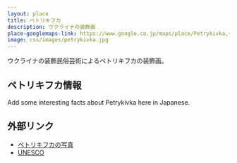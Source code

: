 ```yaml
---
layout: place
title: ペトリキフカ
description: ウクライナの装飾画
place-googlemaps-link: https://www.google.co.jp/maps/place/Petrykivka,+Dnipropetrovsk+Oblast,+Ukraine/@48.7267439,34.631443,13z/data=!3m1!4b1!4m2!3m1!1s0x40d97ea9e9c5fb33:0x811a054a450e6382
image: css/images/petrykivka.jpg
---
```

ウクライナの装飾民俗芸術によるペトリキフカの装飾画。

## ペトリキフカ情報

Add some interesting facts about Petrykivka here in Japanese.

## 外部リンク

* <a href="http://instagram.com/petrykivka">ペトリキフカの写真</a>
* <a href="http://www.unesco.org/culture/ich/RL/00893">UNESCO</a>

